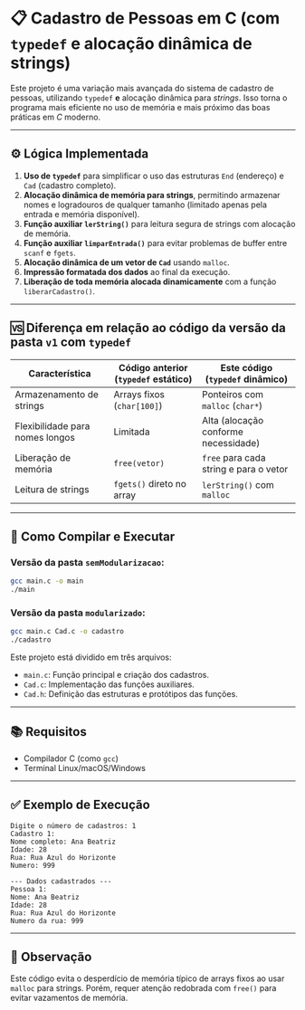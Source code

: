 # 📋 Cadastro de Pessoas em C (com `typedef` e alocação dinâmica de strings)

Este projeto é uma variação mais avançada do sistema de cadastro de pessoas, utilizando `typedef` **e** alocação dinâmica para _strings_. Isso torna o programa mais eficiente no uso de memória e mais próximo das boas práticas em _C_ moderno.

---

## ⚙️ Lógica Implementada

1. **Uso de `typedef`** para simplificar o uso das estruturas `End` (endereço) e `Cad` (cadastro completo).
2. **Alocação dinâmica de memória para strings**, permitindo armazenar nomes e logradouros de qualquer tamanho (limitado apenas pela entrada e memória disponível).
3. **Função auxiliar `lerString()`** para leitura segura de strings com alocação de memória.
4. **Função auxiliar `limparEntrada()`** para evitar problemas de buffer entre `scanf` e `fgets`.
5. **Alocação dinâmica de um vetor de `Cad`** usando `malloc`.
6. **Impressão formatada dos dados** ao final da execução.
7. **Liberação de toda memória alocada dinamicamente** com a função `liberarCadastro()`.

---

## 🆚 Diferença em relação ao código da versão da pasta `v1` com `typedef`

| Característica                     | Código anterior (`typedef` estático) | Este código (`typedef` dinâmico)       |
|-----------------------------------|-----------------------------|-------------------------------------------|
| Armazenamento de strings          | Arrays fixos (`char[100]`)  | Ponteiros com `malloc` (`char*`)          |
| Flexibilidade para nomes longos   | Limitada                    | Alta (alocação conforme necessidade)       |
| Liberação de memória              | `free(vetor)`               | `free` para cada string e para o vetor     |
| Leitura de strings                | `fgets()` direto no array   | `lerString()` com `malloc`                |

---

## 🚀 Como Compilar e Executar

### Versão da pasta `semModularizacao`:
```bash
gcc main.c -o main
./main
```
### Versão da pasta `modularizado`:

```bash
gcc main.c Cad.c -o cadastro
./cadastro
```

Este projeto está dividido em três arquivos:
- `main.c`: Função principal e criação dos cadastros.
- `Cad.c`: Implementação das funções auxiliares.
- `Cad.h`: Definição das estruturas e protótipos das funções.

---

## 📚 Requisitos

- Compilador C (como `gcc`)
- Terminal Linux/macOS/Windows

---

## ✅ Exemplo de Execução

```
Digite o número de cadastros: 1
Cadastro 1:
Nome completo: Ana Beatriz
Idade: 28
Rua: Rua Azul do Horizonte
Numero: 999

--- Dados cadastrados ---
Pessoa 1:
Nome: Ana Beatriz
Idade: 28
Rua: Rua Azul do Horizonte
Numero da rua: 999
```

---

## 🧹 Observação

Este código evita o desperdício de memória típico de arrays fixos ao usar `malloc` para strings. Porém, requer atenção redobrada com `free()` para evitar vazamentos de memória.
